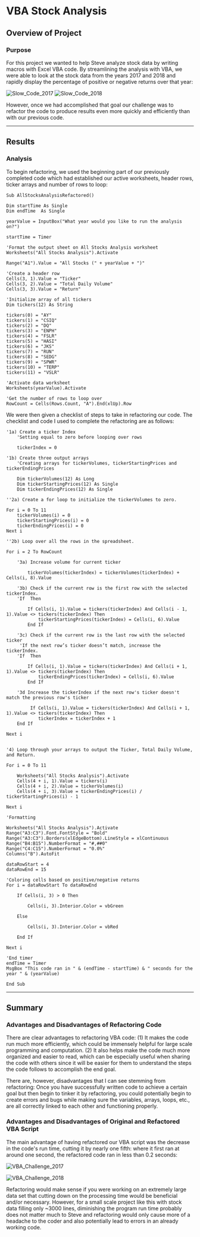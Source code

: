 # VBA Stock Analysis

## Overview of Project
  
### Purpose
  For this project we wanted to help Steve analyze stock data by writing macros with Excel VBA code. By streamlining the analysis with VBA, we were able to look at the stock data from the years 2017 and 2018 and rapidly display the percentage of positive or negative returns over that year: 
  
  ![Slow_Code_2017](https://user-images.githubusercontent.com/82347825/116831861-e8cedf00-ab7f-11eb-830a-a8b1bb76a524.png)
  ![Slow_Code_2018](https://user-images.githubusercontent.com/82347825/116831863-ec626600-ab7f-11eb-8d94-bd80ac23cf53.png)
  
  However, once we had accomplished that goal our challenge was to refactor the code to produce results even more quickly and efficiently than with our previous code.

---

## Results

### Analysis
  To begin refactoring, we used the beginning part of our previously completed code which had established our active worksheets, header rows, ticker arrays and number of rows to loop:
  
    Sub AllStocksAnalysisRefactored()
  
    Dim startTime As Single
    Dim endTime  As Single

    yearValue = InputBox("What year would you like to run the analysis on?")

    startTime = Timer
    
    'Format the output sheet on All Stocks Analysis worksheet
    Worksheets("All Stocks Analysis").Activate
    
    Range("A1").Value = "All Stocks (" + yearValue + ")"
    
    'Create a header row
    Cells(3, 1).Value = "Ticker"
    Cells(3, 2).Value = "Total Daily Volume"
    Cells(3, 3).Value = "Return"

    'Initialize array of all tickers
    Dim tickers(12) As String
    
    tickers(0) = "AY"
    tickers(1) = "CSIQ"
    tickers(2) = "DQ"
    tickers(3) = "ENPH"
    tickers(4) = "FSLR"
    tickers(5) = "HASI"
    tickers(6) = "JKS"
    tickers(7) = "RUN"
    tickers(8) = "SEDG"
    tickers(9) = "SPWR"
    tickers(10) = "TERP"
    tickers(11) = "VSLR"
    
    'Activate data worksheet
    Worksheets(yearValue).Activate
    
    'Get the number of rows to loop over
    RowCount = Cells(Rows.Count, "A").End(xlUp).Row
  
  
  We were then given a checklist of steps to take in refactoring our code. The checklist and code I used to complete the refactoring are as follows:
  
    '1a) Create a ticker Index
        'Setting equal to zero before looping over rows
        
        tickerIndex = 0
        
    '1b) Create three output arrays
        'Creating arrays for tickerVolumes, tickerStartingPrices and tickerEndingPrices
        
        Dim tickerVolumes(12) As Long
        Dim tickerStartingPrices(12) As Single
        Dim tickerEndingPrices(12) As Single
    
    ''2a) Create a for loop to initialize the tickerVolumes to zero.
        
    For i = 0 To 11
        tickerVolumes(i) = 0
        tickerStartingPrices(i) = 0
        tickerEndingPrices(i) = 0
    Next i
        
    ''2b) Loop over all the rows in the spreadsheet.
    
    For i = 2 To RowCount
    
        '3a) Increase volume for current ticker
        
            tickerVolumes(tickerIndex) = tickerVolumes(tickerIndex) + Cells(i, 8).Value
        
        '3b) Check if the current row is the first row with the selected tickerIndex.
        'If  Then
            
            If Cells(i, 1).Value = tickers(tickerIndex) And Cells(i - 1, 1).Value <> tickers(tickerIndex) Then
                tickerStartingPrices(tickerIndex) = Cells(i, 6).Value
            End If
        
        '3c) Check if the current row is the last row with the selected ticker
         'If the next row’s ticker doesn’t match, increase the tickerIndex.
        'If  Then
            
            If Cells(i, 1).Value = tickers(tickerIndex) And Cells(i + 1, 1).Value <> tickers(tickerIndex) Then
                tickerEndingPrices(tickerIndex) = Cells(i, 6).Value
            End If
            
        '3d Increase the tickerIndex if the next row's ticker doesn't match the previous row's ticker
             
             If Cells(i, 1).Value = tickers(tickerIndex) And Cells(i + 1, 1).Value <> tickers(tickerIndex) Then
                tickerIndex = tickerIndex + 1
        End If

    Next i
            
     
    '4) Loop through your arrays to output the Ticker, Total Daily Volume, and Return.
    
    For i = 0 To 11
        
        Worksheets("All Stocks Analysis").Activate
        Cells(4 + i, 1).Value = tickers(i)
        Cells(4 + i, 2).Value = tickerVolumes(i)
        Cells(4 + i, 3).Value = tickerEndingPrices(i) / tickerStartingPrices(i) - 1
        
    Next i
    
    'Formatting
    
    Worksheets("All Stocks Analysis").Activate
    Range("A3:C3").Font.FontStyle = "Bold"
    Range("A3:C3").Borders(xlEdgeBottom).LineStyle = xlContinuous
    Range("B4:B15").NumberFormat = "#,##0"
    Range("C4:C15").NumberFormat = "0.0%"
    Columns("B").AutoFit

    dataRowStart = 4
    dataRowEnd = 15

    'Coloring cells based on positive/negative returns
    For i = dataRowStart To dataRowEnd
        
        If Cells(i, 3) > 0 Then
            
            Cells(i, 3).Interior.Color = vbGreen
            
        Else
        
            Cells(i, 3).Interior.Color = vbRed
            
        End If
        
    Next i
 
    'End timer
    endTime = Timer
    MsgBox "This code ran in " & (endTime - startTime) & " seconds for the year " & (yearValue)

    End Sub

---

## Summary

### Advantages and Disadvantages of Refactoring Code
  There are clear advantages to refactoring VBA code: 
    (1) It makes the code run much more efficiently, which could be immensely helpful for large scale programming and computation.
    (2) It also helps make the code much more organized and easier to read, which can be especially useful when sharing the code with others since it will be easier for them to       understand the steps the code follows to accomplish the end goal.
  
  There are, however, disadvantages that I can see stemming from refactoring: 
    Once you have successfully written code to achieve a certain goal but then begin to tinker it by refactoring, you could potentially begin to create errors and bugs while making sure the variables, arrays, loops, etc., are all correctly linked to each other and functioning properly. 
    
    
### Advantages and Disadvantages of Original and Refactored VBA Script
  The main advantage of having refactored our VBA script was the decrease in the code's run time, cutting it by nearly one fifth: where it first ran at around one second, the refactored code ran in less than 0.2 seconds:
  
![VBA_Challenge_2017](https://user-images.githubusercontent.com/82347825/116827889-8bc82e80-ab69-11eb-8f8f-3dc07b8a7729.png)

![VBA_Challenge_2018](https://user-images.githubusercontent.com/82347825/116827894-8ec31f00-ab69-11eb-8b65-f11ab3fbeabc.png)

  Refactoring would make sense if you were working on an extremely large data set that cutting down on the processing time would be beneficial and/or necessary. However, for a small scale project like this with stock data filling only ~3000 lines, diminishing the program run time probably does not matter much to Steve and refactoring would only cause more of a headache to the coder and also potentially lead to errors in an already working code.
